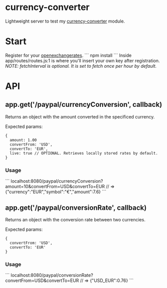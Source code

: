 currency-converter
==================
Lightweight server to test my <a href="http://nodejs.org/currency-converter">currency-converter</a> module.

<h1> Start </h1>
Register for your <a href='https://openexchangerates.org/signup/free'>openexchangerates</a>.
```
npm install
```
Inside  app/routes/routes.js:1 is where you'll insert your own key after registration.
<em>NOTE: fetchInterval is optional. It is set to fetch once per hour by default. </em>

<h1> API </h1>
<h2>app.get('/paypal/currencyConversion', callback)</h2> 
Returns an object with the amount converted in the specificed currency.

Expected params:
```
{
  amount: 1.00
  convertFrom: 'USD',
  convertTo: 'EUR',
  live: true // OPTIONAL. Retrieves locally stored rates by default.
}
```
<h3> Usage </h3>
```
localhost:8080/paypal/currencyConversion?amount=10&convertFrom=USD&convertTo=EUR
// => {"currency":"EUR","symbol":"€","amount":7.6}
```

<h2>app.get('/paypal/conversionRate', callback)</h2>
Returns an object with the conversion rate between two currencies.

Expected params:
```
{
  convertFrom: 'USD',
  convertTo: 'EUR'
}
```
<h3> Usage </h3>
```
localhost:8080/paypal/conversionRate?convertFrom=USD&convertTo=EUR
// => {"USD_EUR":0.76}
```


